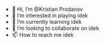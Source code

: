 - 👋 Hi, I’m @Kristian Prodanov
- 👀 I’m interested in playing idek
- 🌱 I’m currently learning idek
- 💞️ I’m looking to collaborate on idek
- 📫 How to reach me idek

<!---
KristianProdanov/KristianProdanov is a ✨ special ✨ repository because its `README.md` (this file) appears on your GitHub profile.
You can click the Preview link to take a look at your changes.
--->
